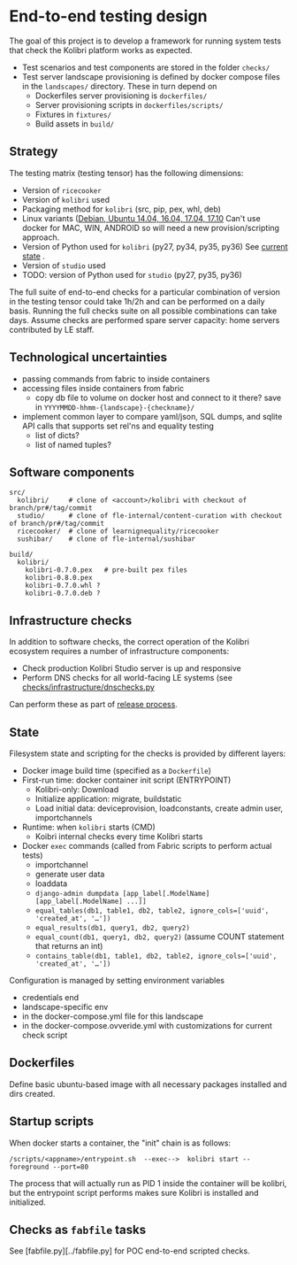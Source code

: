 End-to-end testing design
=========================
The goal of this project is to develop a framework for running system tests that
check the Kolibri platform works as expected.

  - Test scenarios and test components are stored in the folder `checks/`
  - Test server landscape provisioning is defined by docker compose files in the
    `landscapes/` directory. These in turn depend on
      - Dockerfiles server provisioning is `dockerfiles/`
      - Server provisioning scripts in `dockerfiles/scripts/`
      - Fixtures in `fixtures/`
      - Build assets in `build/`



Strategy
--------
The testing matrix (testing tensor) has the following dimensions:
  - Version of `ricecooker`
  - Version of `kolibri` used
  - Packaging method for `kolibri` (src, pip, pex, whl, deb)
  - Linux variants ([Debian, Ubuntu 14.04, 16.04, 17.04, 17.10]()
    Can't use docker for MAC, WIN, ANDROID so will need a new provision/scripting approach.
  - Version of Python used for `kolibri` (py27, py34, py35, py36)
    See [current state](https://docs.google.com/spreadsheets/d/1CAzop-fEZyF-mra9ByJRWHqg4irco1MrTArcJKM8P-4/edit#gid=0) .
  - Version of `studio` used
  - TODO: version of Python used for `studio` (py27, py35, py36)

The full suite of end-to-end checks for a particular combination of version in the
testing tensor could take 1h/2h and can be performed on a daily basis.
Running the full checks suite on all possible combinations can take days.
Assume checks are performed spare server capacity: home servers contributed by LE staff.



Technological uncertainties
---------------------------

  - passing commands from fabric to inside containers
  - accessing files inside containers from fabric
    - copy db file to volume on docker host and connect to it there?
      save in `YYYYMMDD-hhmm-{landscape}-{checkname}/`
  - implement common layer to compare yaml/json, SQL dumps, and sqlite API calls
    that supports set rel'ns and equality testing
     - list of dicts?
     - list of named tuples?






Software components
-------------------

    src/
      kolibri/     # clone of <account>/kolibri with checkout of branch/pr#/tag/commit
      studio/      # clone of fle-internal/content-curation with checkout of branch/pr#/tag/commit
      ricecooker/  # clone of learnignequality/ricecooker
      sushibar/    # clone of fle-internal/sushibar

    build/
      kolibri/
        kolibri-0.7.0.pex   # pre-built pex files
        kolibri-0.8.0.pex
        kolibri-0.7.0.whl ?
        kolibri-0.7.0.deb ?




Infrastructure checks
---------------------
In addition to software checks, the correct operation of the Kolibri ecosystem
requires a number of infrastructure components:

  - Check production Kolibri Studio server is up and responsive
  - Perform DNS checks for all world-facing LE systems
    (see [checks/infrastructure/dnschecks.py](../checks/infrastructure/dnschecks.py)

Can perform these as part of [release process](https://docs.google.com/document/d/1Z06ING-sgMoq5EqZPVK2Zu1cUIpF9SKJunG17Q8Fcr8/edit#heading=h.2au4supzswn5).




State
-----
Filesystem state and scripting for the checks is provided by different layers:

  - Docker image build time (specified as a `Dockerfile`)
  - First-run time: docker container init script (ENTRYPOINT)
      - Kolibri-only: Download
      - Initialize application: migrate, buildstatic
      - Load initial data: deviceprovision, loadconstants, create admin user, importchannels
  - Runtime: when `kolibri` starts (CMD)
      - Koibri internal checks every time Kolibri starts
  - Docker `exec` commands (called from Fabric scripts to perform actual tests)
      - importchannel
      - generate user data
      - loaddata
      - `django-admin dumpdata [app_label[.ModelName] [app_label[.ModelName] ...]]`
      - `equal_tables(db1, table1, db2, table2, ignore_cols=['uuid', 'created_at', '…'])`
      - `equal_results(db1, query1, db2, query2)`
      - `equal_count(db1, query1, db2, query2)` (assume COUNT statement that returns an int)
      - `contains_table(db1, table1, db2, table2, ignore_cols=['uuid', 'created_at', '…'])`

Configuration is managed by setting environment variables
  - credentials end
  - landscape-specific env
  - in the docker-compose.yml file for this landscape
  - in the docker-compose.ovveride.yml with customizations for current check script



Dockerfiles
-----------
Define basic ubuntu-based image with all necessary packages installed and dirs created.



Startup scripts
---------------
When docker starts a container, the "init" chain is as follows:

    /scripts/<appname>/entrypoint.sh  --exec-->  kolibri start --foreground --port=80

The process that will actually run as PID 1 inside the container will be kolibri,
but the entrypoint script performs makes sure Kolibri is installed and initialized.



Checks as `fabfile` tasks
-------------------------
See [fabfile.py][../fabfile.py] for POC end-to-end scripted checks.





